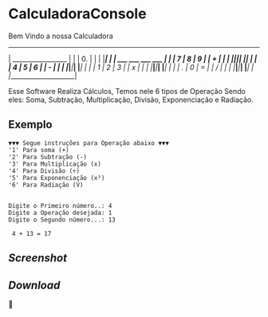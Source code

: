 # CalculadoraConsole
Bem Vindo a nossa Calculadora
 _____________________
|  _________________  |
| |              0. | |
| |_________________| |
|  ___ ___ ___   ___  |
| | 7 | 8 | 9 | | + | |
| |___|___|___| |___| |
| | 4 | 5 | 6 | | - | |
| |___|___|___| |___| |
| | 1 | 2 | 3 | | x | |
| |___|___|___| |___| |
| | . | 0 | = | | / | |
| |___|___|___| |___| |
|_____________________|

Esse Software Realiza Cálculos, Temos nele 6 tipos de Operação
Sendo eles: Soma, Subtração, Multiplicação, Divisão, Exponenciação e Radiação.


## Exemplo

```
▼▼▼ Segue instruções para Operação abaixo ▼▼▼
'1' Para soma (+)
'2' Para Subtração (-)
'3' Para Multiplicação (x)
'4' Para Divisão (÷)
'5' Para Exponenciação (x²)
'6' Para Radiação (V)


Digite o Primeiro número..: 4
Digite a Operação desejada: 1
Digite o Segundo número...: 13

 4 + 13 = 17
```

## _Screenshot_



## _Download_
🔽